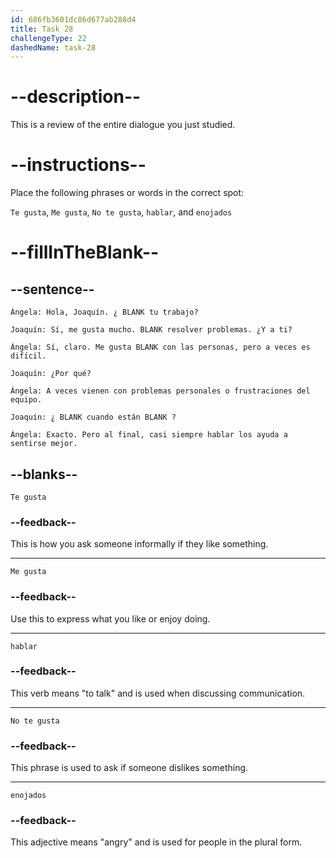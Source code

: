 ```yaml
---
id: 686fb3601dc86d677ab288d4
title: Task 28
challengeType: 22
dashedName: task-28
---
```


<!-- REVIEW -->

# --description--

This is a review of the entire dialogue you just studied.

# --instructions--

Place the following phrases or words in the correct spot:

`Te gusta`, `Me gusta`, `No te gusta`, `hablar`, and `enojados`

# --fillInTheBlank--

## --sentence--

`Ángela: Hola, Joaquín. ¿ BLANK tu trabajo?`

`Joaquín: Sí, me gusta mucho. BLANK resolver problemas. ¿Y a ti?`

`Ángela: Sí, claro. Me gusta BLANK con las personas, pero a veces es difícil.`

`Joaquín: ¿Por qué?`

`Ángela: A veces vienen con problemas personales o frustraciones del equipo.`

`Joaquín: ¿ BLANK cuando están BLANK ?`

`Ángela: Exacto. Pero al final, casi siempre hablar los ayuda a sentirse mejor.`

## --blanks--

`Te gusta`

### --feedback--

This is how you ask someone informally if they like something.

---

`Me gusta`

### --feedback--

Use this to express what you like or enjoy doing.

---

`hablar`

### --feedback--

This verb means "to talk" and is used when discussing communication.

---

`No te gusta`

### --feedback--

This phrase is used to ask if someone dislikes something.

---

`enojados`

### --feedback--

This adjective means "angry" and is used for people in the plural form.

